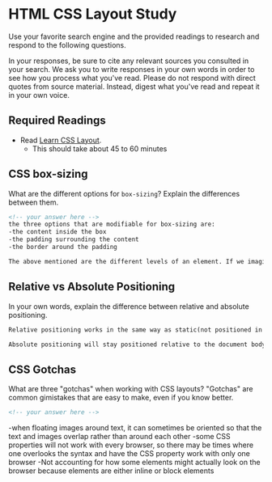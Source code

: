 # HTML CSS Layout Study

Use your favorite search engine and the provided readings to research and respond to the following questions.

In your responses, be sure to cite any relevant sources you consulted in your search. We ask you to write responses in your own words in order to see how you process what you've read. Please do not respond with direct quotes from source material. Instead, digest what you've read and repeat it in your own voice.

## Required Readings

- Read [Learn CSS Layout](http://learnlayout.com).
  - This should take about 45 to 60 minutes

## CSS box-sizing

What are the different options for `box-sizing`? Explain the differences between them.

```md
<!-- your answer here -->
the three options that are modifiable for box-sizing are:
-the content inside the box
-the padding surrounding the content
-the border around the padding

The above mentioned are the different levels of an element. If we imagine an element as a box the content would be the innermost level, followed by the next level(padding) and then border

```

## Relative vs Absolute Positioning

In your own words, explain the difference between relative and absolute positioning.

```md
Relative positioning works in the same way as static(not positioned in a specific way) until you give it some CSS position properties such as left, top, bottom etc.

Absolute positioning will stay positioned relative to the document body, but if there is a parent element that is relative to it, it will orient itself based on the parent
```

## CSS Gotchas

What are three "gotchas" when working with CSS layouts? "Gotchas" are common gimistakes that are easy to make, even if you know better.

```md
<!-- your answer here -->
```
-when floating images around text, it can sometimes be oriented so that the text and images overlap rather than around each other
-some CSS properties will not work with every browser, so there may be times where one overlooks the syntax and have the CSS property work with only one browser
-Not accounting for how some elements might actually look on the browser because elements are either inline or block elements
